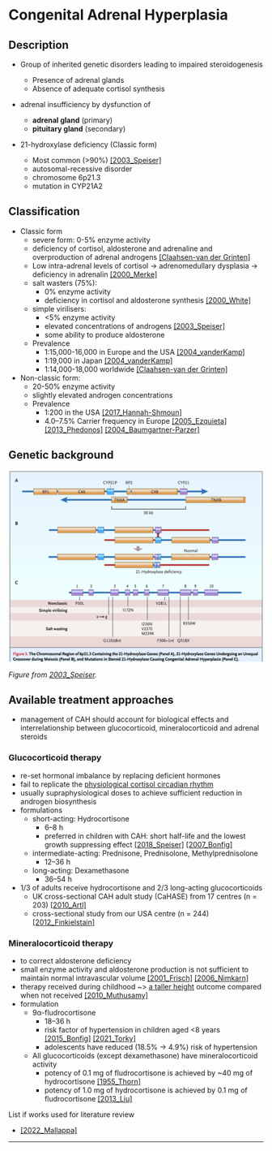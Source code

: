 # Congenital Adrenal Hyperplasia

## Description
* Group of inherited genetic disorders leading to impaired steroidogenesis
    * Presence of adrenal glands 
    * Absence of adequate cortisol synthesis
* adrenal insufficiency by dysfunction of 
    * **adrenal gland** (primary) 
    * **pituitary gland** (secondary)

* 21-hydroxylase deficiency (Classic form) 
    * Most common (>90%) [[2003_Speiser]](https://doi.org/10.1210/jc.2018-01865)
    * autosomal-recessive disorder
    * chromosome 6p21.3
    * mutation in CYP21A2

## Classification 
* Classic form 
    * severe form: 0-5% enzyme activity
    * deficiency of cortisol, aldosterone and adrenaline and overproduction of adrenal androgens [[Claahsen-van der Grinten]](https://doi.org/10.1210/endrev/bnab016)
    * Low intra-adrenal levels of cortisol -> adrenomedullary dysplasia -> deficiency in adrenalin [[2000_Merke]](https://doi.org/10.1056/nejm200011093431903)
    * salt wasters (75%):  
        * 0% enzyme activity
        * deficiency in cortisol and aldosterone synthesis [[2000_White]](https://doi.org/10.1210/edrv.21.3.0398)
    * simple virilisers: 
        * <5% enzyme activity
        * elevated concentrations of androgens [[2003_Speiser]](https://doi.org/10.1210/jc.2018-01865)
        * some ability to produce aldosterone 
    * Prevalence
        * 1:15,000-16,000 in Europe and the USA [[2004_vanderKamp]](https://doi.org/10.1530/eje.0.151u071) 
        * 1:19,000 in Japan [[2004_vanderKamp]](https://doi.org/10.1530/eje.0.151u071)
        * 1:14,000-18,000 worldwide [[Claahsen-van der Grinten]](https://doi.org/10.1210/endrev/bnab016)
* Non-classic form: 
    * 20-50% enzyme activity
    * slightly elevated androgen concentrations
    * Prevalence
        * 1:200 in the USA [[2017_Hannah-Shmoun]](https://doi.org/10.1038/gim.2017.46)
        * 4.0–7.5% Carrier frequency in Europe [[2005_Ezquieta]](https://doi.org/10.1157/13080213) [[2013_Phedonos]](https://doi.org/10.1111/cge.12153) [[2004_Baumgartner-Parzer]](https://doi.org/10.1210/jc.2004-1728)

## Genetic background 

![CAH Mutations](./screenshots/CAH_mutations.png)

*Figure from [2003_Speiser](https://doi.org/10.1210/jc.2018-01865).*

## Available treatment approaches
*  management of CAH should account for biological effects and interrelationship between glucocorticoid, mineralocorticoid and adrenal steroids
### Glucocorticoid therapy
* re-set hormonal imbalance by replacing deficient hormones
* fail to replicate the <u>physiological cortisol circadian rhythm</u>
* usually supraphysiological doses to achieve sufficient reduction in androgen biosynthesis
* formulations
    * short-acting: Hydrocortisone
        * 6–8 h 
        * preferred in children with CAH: short half-life and the lowest growth suppressing effect [[2018_Speiser]](https://doi.org/10.1210/jc.2018-01865) [[2007_Bonfig]](https://doi.org/10.1210/jc.2006-2109)
    * intermediate-acting: Prednisone, Prednisolone, Methylprednisolone
        * 12–36 h 
    * long-acting: Dexamethasone
        * 36–54 h 
* 1/3 of adults receive hydrocortisone and 2/3 long-acting glucocorticoids
    * UK cross-sectional CAH adult study (CaHASE) from 17 centres (n = 203) [[2010_Artl]](https://doi.org/10.1210/jc.2010-0917)
    * cross-sectional study from our USA centre (n = 244) [[2012_Finkielstain]](https://doi.org/10.1210/jc.2012-2102)

### Mineralocorticoid therapy
* to correct aldosterone deficiency
* small enzyme activity and aldosterone production is not sufficient to maintain normal intravascular volume [[2001_Frisch]](https://doi.org/10.1515/jpem.2001.14.9.1649) [[2006_Nimkarn]](https://doi.org/10.1210/jc.2006-0964)
* therapy received during childhood ~> <u>a taller height</u> outcome compared when not received [[2010_Muthusamy]](https://doi.org/10.1210/jc.2009-2616)
* formulation
    * 9α-fludrocortisone
        * 18–36 h
        * risk factor of hypertension in children aged <8 years [[2015_Bonfig]](https://doi.org/10.1093/ajh/hpv087) [[2021_Torky]](https://doi.org/10.1210/clinem/dgab133)
        * adolescents have reduced (18.5% -> 4.9%) risk of hypertension 
    * All glucocorticoids (except dexamethasone) have mineralocorticoid activity
        * potency of 0.1 mg of fludrocortisone is achieved by ~40 mg of hydrocortisone [[1955_Thorn]](https://doi.org/10.7326/0003-4819-43-5-979)
        * potency of 1.0 mg of hydrocortisone is achieved by 0.1 mg of fludrocortisone [[2013_Liu]](https://doi.org/10.1186/1710-1492-9-30)


List if works used for literature review
- [[2022_Mallappa]](https://doi.org/10.1038/)

---

